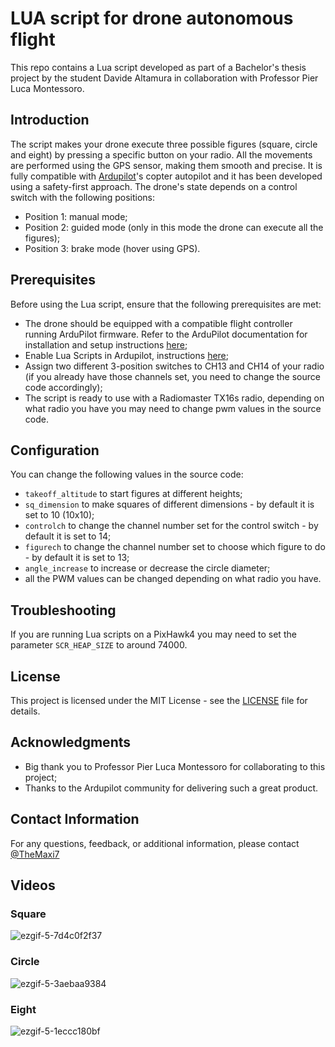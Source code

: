 # LUA script for drone autonomous flight
This repo contains a Lua script developed as part of a Bachelor's thesis project by the student Davide Altamura in collaboration with Professor Pier Luca Montessoro.

## Introduction
The script makes your drone execute three possible figures (square, circle and eight) by pressing a specific button on your radio. All the movements are performed using the GPS sensor, making them smooth and precise.
It is fully compatible with [Ardupilot](https://github.com/ArduPilot)'s copter autopilot and it has been developed using a safety-first approach. The drone's state depends on a control switch with the following positions: 
- Position 1: manual mode;
- Position 2: guided mode (only in this mode the drone can execute all the figures);
- Position 3: brake mode (hover using GPS).

## Prerequisites
Before using the Lua script, ensure that the following prerequisites are met:

- The drone should be equipped with a compatible flight controller running ArduPilot firmware. Refer to the ArduPilot documentation for installation and setup instructions [here](https://ardupilot.org/copter/docs/initial-setup.html);
- Enable Lua Scripts in Ardupilot, instructions [here](https://ardupilot.org/copter/docs/common-lua-scripts.html);
- Assign two different 3-position switches to CH13 and CH14 of your radio (if you already have those channels set, you need to change the source code accordingly);
- The script is ready to use with a Radiomaster TX16s radio, depending on what radio you have you may need to change pwm values in the source code.

## Configuration
You can change the following values in the source code:
- `takeoff_altitude` to start figures at different heights;
- `sq_dimension` to make squares of different dimensions - by default it is set to 10 (10x10);
- `controlch` to change the channel number set for the control switch - by default it is set to 14;
- `figurech` to change the channel number set to choose which figure to do - by default it is set to 13;
- `angle_increase` to increase or decrease the circle diameter;
- all the PWM values can be changed depending on what radio you have.

## Troubleshooting
If you are running Lua scripts on a PixHawk4 you may need to set the parameter `SCR_HEAP_SIZE` to around 74000.

## License
This project is licensed under the MIT License - see the [LICENSE](https://github.com/uThings/LUA_scripts_for_drone_autonomous_flight/blob/main/LICENSE) file for details.

## Acknowledgments
- Big thank you to Professor Pier Luca Montessoro for collaborating to this project;
- Thanks to the Ardupilot community for delivering such a great product.

## Contact Information
For any questions, feedback, or additional information, please contact [@TheMaxi7](https://github.com/TheMaxi7)

## Videos

### Square
![ezgif-5-7d4c0f2f37](https://github.com/uThings/LUA_scripts_for_drone_autonomous_flight/assets/102146744/9b19db63-34d8-4034-9d08-d7f1165c3119)

### Circle
![ezgif-5-3aebaa9384](https://github.com/uThings/LUA_scripts_for_drone_autonomous_flight/assets/102146744/9c256224-3ea4-4e20-a240-263cfff00447)

### Eight
![ezgif-5-1eccc180bf](https://github.com/uThings/LUA_scripts_for_drone_autonomous_flight/assets/102146744/1b329058-52ee-4111-a10a-3b88b883fda3)

